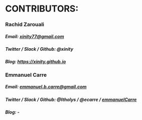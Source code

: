 # CONTRIBUTORS:

### Rachid Zarouali 
##### Email: xinity77@gmail.com
##### Twitter / Slack / Github: @xinity
##### Blog: https://xinity.github.io

### Emmanuel Carre
##### Email: emmanuel.b.carre@gmail.com
##### Twitter / Slack / Github: @Itholys / @ecarre / [emmanuelCarre](https://github.com/emmanuelCarre)
##### Blog: -


